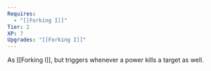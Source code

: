 ```yaml
---
Requires:
  - "[[Forking I]]"
Tier: 2
XP: 7
Upgrades: "[[Forking I]]"
---
```

As [[Forking I]], but triggers whenever a power kills a target as well.